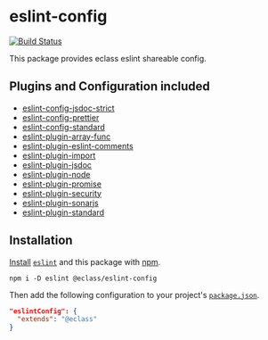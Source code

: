 # eslint-config

[![Build Status](https://travis-ci.org/eclass/eslint-config.svg?branch=master)](https://travis-ci.org/eclass/eslint-config)

This package provides eclass eslint shareable config.

## Plugins and Configuration included

- [eslint-config-jsdoc-strict](https://www.npmjs.com/package/eslint-config-jsdoc)
- [eslint-config-prettier](https://www.npmjs.com/package/eslint-config-prettier)
- [eslint-config-standard](https://www.npmjs.com/package/eslint-config-standard)
- [eslint-plugin-array-func](https://www.npmjs.com/package/eslint-plugin-array)
- [eslint-plugin-eslint-comments](https://www.npmjs.com/package/eslint-plugin-eslint)
- [eslint-plugin-import](https://www.npmjs.com/package/eslint-plugin-import)
- [eslint-plugin-jsdoc](https://www.npmjs.com/package/eslint-plugin-jsdoc)
- [eslint-plugin-node](https://www.npmjs.com/package/eslint-plugin-node)
- [eslint-plugin-promise](https://www.npmjs.com/package/eslint-plugin-promise)
- [eslint-plugin-security](https://www.npmjs.com/package/eslint-plugin-security)
- [eslint-plugin-sonarjs](https://www.npmjs.com/package/eslint-plugin-sonarjs)
- [eslint-plugin-standard](https://www.npmjs.com/package/eslint-plugin-standard)

## Installation

[Install](https://docs.npmjs.com/cli/install) [`eslint`](https://www.npmjs.com/package/eslint) and this package with [npm](https://docs.npmjs.com/about-npm/).

```
npm i -D eslint @eclass/eslint-config
```

Then add the following configuration to your project's [`package.json`](https://docs.npmjs.com/files/package.json).

```json
"eslintConfig": {
  "extends": "@eclass"
}
```
